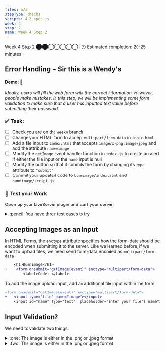 ```yaml
---
files: n/a
stepType: checks
scripts: 4.2.spec.js
week: 4
step: 2
name: Week 4 Step 2
---
```

Week 4 Step 2 ⬤⬤◯◯◯◯◯ | 🕐 Estimated completion: 20-25 minutes

## Error Handling ~ Sir this is a Wendy's
#### Demo: [🐰](https://week4step2.emilychen10.repl.co)
*Ideally, users will fill the web form with the correct information. However, people make mistakes. In this step, we will be implementing some form validation to make sure that a user has inputted text value before submitting their password.*

### ✅  Task:
- [ ] Check you are on the `week4` branch 
- [ ] Change your HTML form to accept `multipart/form-data` in `index.html`
- [ ] Add a file input to `index.html` that accepts `image/x-png,image/jpeg` and add the attribute `name=image`
- [ ] Modify the `getImage` event handler function in `index.js` to create an alert if either the file input or the `name` input is null
- [ ] Modify the button so that it submits the form by changing its `type` attribute to `"submit"`
- [ ] Commit your updated code to `bunnimage/index.html` and `bunnimage/script.js`

### 🚧 Test your Work
Open up your LiveServer plugin and start your server.

<details>
<summary>:pencil: You have three test cases to try</summary>
  </br>

1. **The "correct" way**: Submit both a file and text. Check that you receive "Thanks!"
2. **The "unexpected" way (file)**: Submit a file that is not png or jpeg. Does it work?
3. **The "unexpected" way (text input)**: Try submitting without entering a username. You should get an alert box that says "No name error."
  <br><br/>
</details>


## Accepting Images as an Input
In HTML Forms, the `enctype` attribute specifies how the form-data should be encoded when submitting it to the server. Like we learned before, if we want to upload files, we need send form-data encoded as `multipart/form-data`

```diff
    <h1>Bunnimage</h1>
+    <form onsubmit="getImage(event)" enctype="multipart/form-data">
        <label>Code: </label>
```

To add the image upload input, add an additional file input within the form

```diff 
<form onsubmit="getImage(event)" enctype="multipart/form-data">
+   <input type="file" name="image"></input>
    <input id="name" type="text"  placeholder="Enter your file's name">
```

## Input Validation?
We need to validate two things. 

<details>
<summary> :one: The image is either in the .png or .jpeg format</summary>
  </br>

The HTML `<input>` accept Attribute specifies a filter for what file types the user can pick from the file input dialog box. The accept attribute can only be used with <input type="file">.

```diff 
<form onsubmit="getImage(event)" enctype="multipart/form-data">
+   <input type="file"  accept="image/x-png,image/jpeg" name="image"></input>
    <input id="name" type="text"  placeholder="Enter your file's name">
```
  <br><br/>
</details>

<details>
<summary> :two: The image is either in the .png or .jpeg format</summary>
  </br>

To validate that the name isn't null, check if `document.getElementById("username").value` isn't empty, to change the `output` div to "Thanks!", or display an `alert("No name error.")`

> :bulb: **Hint**: Use your JavaScript conditional skills!
  <br><br/>
</details>
